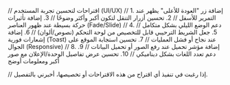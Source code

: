 // اقتراحات لتحسين تجربة المستخدم (UI/UX)
// 1. إضافة زر "العودة للأعلى" يظهر عند التمرير للأسفل
// 2. تحسين أزرار التنقل لتكون أكبر وأكثر وضوحًا
// 3. إضافة تأثيرات حركة بسيطة عند ظهور العناصر (Fade/Slide)
// 4. دعم الوضع الليلي بشكل متكامل
// 5. جعل الشريط الترحيبي قابل للتخصيص من لوحة التحكم (نصوص/ألوان)
// 6. إضافة إشعارات فورية (Toast) عند نجاح أو فشل العمليات
// 7. تحسين استجابة الموقع على الجوال (Responsive)
// 8. إضافة مؤشر تحميل عند رفع الصور أو تحميل البيانات
// 9. دعم تعدد اللغات بشكل ديناميكي
// 10. تحسين عرض تفاصيل الوحدة/الإعلان مع صور أكبر ومعلومات أوضح

// إذا رغبت في تنفيذ أي اقتراح من هذه الاقتراحات أو تخصيصها، أخبرني بالتفصيل.
